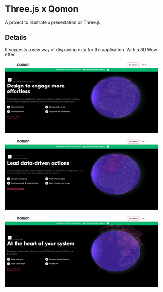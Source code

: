 # Three.js x Qomon

A project to illustrate a presentation on Three.js

## Details

It suggests a new way of displaying data for the application. With a 3D Wow effect.

![screenshot france](https://raw.githubusercontent.com/Flora-Pvt/threejs-landing-page/master/public/images/screenshot-france.png)

![screenshot europe](https://raw.githubusercontent.com/Flora-Pvt/threejs-landing-page/master/public/images/screenshot-europe.png)

![screenshot europe 3d](https://raw.githubusercontent.com/Flora-Pvt/threejs-landing-page/master/public/images/screenshot-europe-3d.png)
